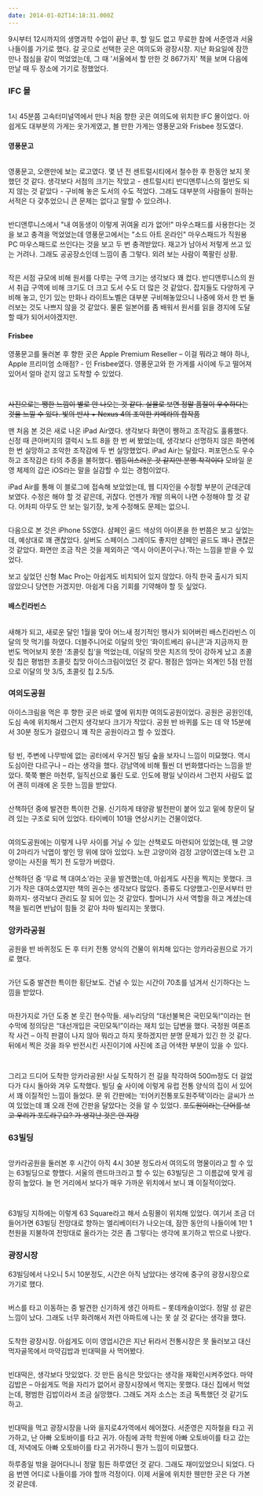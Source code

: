 ```yaml
---
date: 2014-01-02T14:18:31.000Z
---
```


<p>9시부터 12시까지의 생명과학 수업이 끝난 후, 할 일도 없고 무료한 참에 서준영과 서울 나들이를 가기로 했다. 갈 곳으로 선택한 곳은 여의도와 광장시장. 지난 화요일에 잠깐 만나 점심을 같이 먹었었는데, 그 때 '서울에서 할 만한 것 867가지' 책을 보며 다음에 만날 때 두 장소에 가기로 정했었다.</p>
<h3 id="ifc">IFC 몰</h3>
<p><img src="http://static.sojin.io/images/migrated-photos/2014/Jan/IMG_20140102_142637.jpg" alt=""></p>
<p>1시 45분쯤 고속터미널역에서 만나 처음 향한 곳은 여의도에 위치한 IFC 몰이었다. 아쉽게도 대부분의 가게는 옷가게였고, 볼 만한 가게는 영풍문고와 Frisbee 정도였다.</p>
<h4 id="">영풍문고</h4>
<p><img src="http://static.sojin.io/images/migrated-photos/2014/Jan/IMG_20140102_142907.jpg" alt=""></p>
<p>영풍문고, 오랜만에 보는 로고였다. 몇 년 전 센트럴시티에서 철수한 후 한동안 보지 못했던 것 같다. 생각보다 서점의 크기는 작았고 - 센트럴시티 반디앤루니스의 절반도 되지 않는 것 같았다 - 구비해 놓은 도서의 수도 적었다. 그래도 대부분의 사람들이 원하는 서적은 다 갖추었으니 큰 문제는 없다고 말할 수 있으려나.</p>
<p><img src="http://static.sojin.io/images/migrated-photos/2014/Jan/IMG_20140102_145224.jpg" alt=""></p>
<p>반디앤루니스에서 &quot;내 여동생이 이렇게 귀여울 리가 없어!&quot; 마우스패드를 사용한다는 것을 보고 충격을 먹었었는데 영풍문고에서는 &quot;소드 아트 온라인&quot; 마우스패드가 직원용 PC 마우스패드로 쓰인다는 것을 보고 두 번 충격받았다. 재고가 남아서 저렇게 쓰고 있는 거려나. 그래도 공공장소인데 느낌이 좀 그렇다. 외려 보는 사람이 쪽팔린 상황.</p>
<p><img src="http://static.sojin.io/images/migrated-photos/2014/Jan/IMG_20140102_145453.jpg" alt=""></p>
<p>작은 서점 규모에 비해 원서를 다루는 구역 크기는 생각보다 꽤 컸다. 반디앤루니스의 원서 취급 구역에 비해 크기도 더 크고 도서 수도 더 많은 것 같았다. 잡지들도 다양하게 구비해 놓고, 인기 있는 만화나 라이트노벨은 대부분 구비해놓았으니 나중에 와서 한 번 둘러보는 것도 나쁘지 않을 것 같았다. 물론 일본어를 좀 배워서 원서를 읽을 경지에 도달할 때가 되어서야겠지만.</p>
<h4 id="frisbee">Frisbee</h4>
<p>영풍문고를 둘러본 후 향한 곳은 Apple Premium Reseller – 이걸 뭐라고 해야 하나, Apple 프리미엄 소매점? - 인 Frisbee였다. 영풍문고와 한 가게를 사이에 두고 떨어져 있어서 얼마 걷지 않고 도착할 수 있었다.</p>
<p><img src="http://static.sojin.io/images/migrated-photos/2014/Jan/IMG_20140102_151523.jpg" alt=""></p>
<p><img src="http://static.sojin.io/images/migrated-photos/2014/Jan/IMG_20140102_151653.jpg" alt=""></p>
<p><s>사진으로는 쨍한 느낌이 별로 안 나오는 것 같다. 실물로 보면 정말 품질이 우수하다는 것을 느낄 수 있다. 빛의 반사 + Nexus 4의 조악한 카메라의 합작품</s></p>
<p>맨 처음 본 것은 새로 나온 iPad Air였다. 생각보다 화면이 쨍하고 조작감도 훌륭했다. 신정 때 큰아버지의 갤럭시 노트 8을 한 번 써 봤었는데, 생각보다 선명하지 않은 화면에 한 번 실망하고 조악한 조작감에 두 번 실망했었다. iPad Air는 달랐다. 퍼포먼스도 우수하고 조작감은 타의 추종을 불허했다. <s>앱등이스러운 것 같지만 분명 착각이다</s> 모바일 운영 체제의 갑은 iOS라는 말을 실감할 수 있는 경험이었다.</p>
<p>iPad Air를 통해 이 블로그에 접속해 보았었는데, 웹 디자인을 수정할 부분이 군데군데 보였다. 수정은 해야 할 것 같은데, 귀찮다. 언젠가 개발 의욕이 나면 수정해야 할 것 같다. 어차피 아무도 안 보는 일기장, 늦게 수정해도 문제는 없으니.</p>
<p><img src="http://static.sojin.io/images/migrated-photos/2014/Jan/IMG_20140102_152014.jpg" alt=""></p>
<p>다음으로 본 것은 iPhone 5S였다. 샴페인 골드 색상의 아이폰을 한 번쯤은 보고 싶었는데, 예상대로 꽤 괜찮았다. 실버도 스페이스 그레이도 좋지만 샴페인 골드도 꽤나 괜찮은 것 같았다. 화면만 조금 작은 것을 제외하곤 ‘역시 아이폰이구나.’하는 느낌을 받을 수 있었다.</p>
<p>보고 싶었던 신형 Mac Pro는 아쉽게도 비치되어 있지 않았다. 아직 한국 출시가 되지 않았으니 당연한 거겠지만. 아쉽게 다음 기회를 기약해야 할 듯 싶었다.</p>
<h4 id="">배스킨라빈스</h4>
<p><img src="http://static.sojin.io/images/migrated-photos/2014/Jan/IMG_20140102_152924.jpg" alt=""></p>
<p>새해가 되고, 새로운 달인 1월을 맞아 어느새 정기적인 행사가 되어버린 배스킨라빈스 이달의 맛 먹기를 하였다. 더블주니어로 이달의 맛인 ‘화이트베리 유니콘’과 지금까지 한 번도 먹어보지 못한 ‘초콜릿 칩’을 먹었는데, 이달의 맛은 치즈의 맛이 강하게 났고 초콜릿 칩은 평범한 초콜릿 칩맛 아이스크림이었던 것 같다. 평점은 엄마는 외계인 5점 만점으로 이달의 맛 3/5, 초콜릿 칩 2.5/5.</p>
<h3 id="">여의도공원</h3>
<p>아이스크림을 먹은 후 향한 곳은 바로 옆에 위치한 여의도공원이었다. 공원은 공원인데, 도심 속에 위치해서 그런지 생각보다 크기가 작았다. 공원 반 바퀴를 도는 데 약 15분에서 30분 정도가 걸렸으니 꽤 작은 공원이라고 할 수 있겠다.</p>
<p><img src="http://static.sojin.io/images/migrated-photos/2014/Jan/IMG_20140102_154651-1.jpg" alt=""></p>
<p>텅 빈, 주변에 나무밖에 없는 공터에서 우거진 빌딩 숲을 보자니 느낌이 미묘했다. 역시 도심이란 다르구나 – 라는 생각을 했다. 강남역에 비해 훨씬 더 번화했다라는 느낌을 받았다. 쭉쭉 뻗은 마천루, 일직선으로 뚫린 도로. 인도에 평일 낮이라서 그런지 사람도 없어 괜히 미래에 온 듯한 느낌을 받았다.</p>
<p><img src="http://static.sojin.io/images/migrated-photos/2014/Jan/IMG_20140102_155115.jpg" alt=""></p>
<p>산책하던 중에 발견한 특이한 건물. 신기하게 태양광 발전판이 붙어 있고 밑에 창문이 달려 있는 구조로 되어 있었다. 타이베이 101을 연상시키는 건물이었다.</p>
<p><img src="http://static.sojin.io/images/migrated-photos/2014/Jan/IMG_20140102_155626.jpg" alt=""></p>
<p>여의도공원에는 이렇게 나무 사이를 거닐 수 있는 산책로도 마련되어 있었는데, 웬 고양이 2마리가 낙엽이 쌓인 땅 위에 앉아 있었다. 노란 고양이와 검정 고양이였는데 노란 고양이는 사진을 찍기 전 도망가 버렸다.</p>
<p>산책하던 중 ‘무료 책 대여소’라는 곳을 발견했는데, 아쉽게도 사진을 찍지는 못했다. 크기가 작은 대여소였지만 책의 권수는 생각보다 많았다. 종류도 다양했고-인문서부터 만화까지- 생각보다 관리도 잘 되어 있는 것 같았다. 할머니가 사서 역할을 하고 계셨는데 책을 빌리면 반납이 힘들 것 같아 차마 빌리지는 못했다.</p>
<h3 id="">앙카라공원</h3>
<p>공원을 반 바퀴정도 돈 후 터키 전통 양식의 건물이 위치해 있다는 앙카라공원으로 가기로 했다.</p>
<p><img src="http://static.sojin.io/images/migrated-photos/2014/Jan/IMG_20140102_161202.jpg" alt=""></p>
<p>가던 도중 발견한 특이한 횡단보도. 건널 수 있는 시간이 70초를 넘겨서 신기하다는 느낌을 받았다.</p>
<p><img src="http://static.sojin.io/images/migrated-photos/2014/Jan/IMG_20140102_161847_modified.jpg" alt=""></p>
<p>마찬가지로 가던 도중 본 웃긴 현수막들. 새누리당의 “대선불복은 국민모독!”이라는 현수막에 정의당은 “대선개입은 국민모독!”이라는 재치 있는 답변을 했다. 국정원 여론조작 사건 – 아직 판결이 나지 않아 뭐라고 하지 못하겠지만 분명 문제가 있긴 한 것 같다. 뒤에서 찍은 것을 좌우 반전시킨 사진이기에 사진에 조금 어색한 부분이 있을 수 있다.</p>
<p><img src="http://static.sojin.io/images/migrated-photos/2014/Jan/IMG_20140102_163345.jpg" alt=""></p>
<p><img src="http://static.sojin.io/images/migrated-photos/2014/Jan/IMG_20140102_163436.jpg" alt=""></p>
<p>그리고 드디어 도착한 앙카라공원! 사실 도착하기 전 길을 착각하여 500m정도 더 걸었다가 다시 돌아와 겨우 도착했다. 빌딩 숲 사이에 이렇게 유럽 전통 양식의 집이 서 있어서 꽤 이질적인 느낌이 들었다. 문 위 간판에는 ‘터어키전통포도원주택’이라는 글씨가 쓰여 있었는데 꽤 오래 전에 간판을 달았다는 것을 알 수 있었다. <s>포도원이라는 단어를 보고 우리가 포도라구요? 가 생각난 것은 안 자랑</s></p>
<h3 id="63">63빌딩</h3>
<p><img src="http://static.sojin.io/images/migrated-photos/2014/Jan/IMG_20140102_165547.jpg" alt=""></p>
<p>앙카라공원을 둘러본 후 시간이 아직 4시 30분 정도라서 여의도의 명물이라고 할 수 있는 63빌딩으로 향했다. 서울의 랜드마크라고 할 수 있는 63빌딩은 그 이름값에 맞게 굉장히 높았다. 늘 먼 거리에서 보다가 매우 가까운 위치에서 보니 꽤 이질적이었다.</p>
<p><img src="http://static.sojin.io/images/migrated-photos/2014/Jan/IMG_20140102_165618.jpg" alt=""></p>
<p><img src="http://static.sojin.io/images/migrated-photos/2014/Jan/IMG_20140102_170641.jpg" alt=""></p>
<p>63빌딩 지하에는 이렇게 63 Square라고 해서 쇼핑몰이 위치해 있었다. 여기서 조금 더 들어가면 63빌딩 전망대로 향하는 엘리베이터가 나오는데, 잠깐 동안의 나들이에 1만 1천원을 지불하여 전망대로 올라가는 것은 좀 그렇다는 생각에 포기하고 밖으로 나왔다.</p>
<h3 id="">광장시장</h3>
<p>63빌딩에서 나오니 5시 10분정도, 시간은 아직 남았다는 생각에 중구의 광장시장으로 가기로 했다.</p>
<p><img src="http://static.sojin.io/images/migrated-photos/2014/Jan/IMG_20140102_173235.jpg" alt=""></p>
<p>버스를 타고 이동하는 중 발견한 신기하게 생긴 아파트 – 롯데캐슬이었다. 정말 성 같은 느낌이 났다. 그래도 너무 화려해서 저런 아파트에 나는 못 살 것 같다는 생각을 했다.</p>
<p><img src="http://static.sojin.io/images/migrated-photos/2014/Jan/IMG_20140102_175613.jpg" alt=""></p>
<p>도착한 광장시장. 아쉽게도 이미 영업시간은 지난 뒤라서 전통시장은 못 둘러보고 대신 먹자골목에서 마약김밥과 빈대떡을 사 먹어봤다.</p>
<p><img src="http://static.sojin.io/images/migrated-photos/2014/Jan/IMG_20140102_182001.jpg" alt=""></p>
<p>빈대떡은, 생각보다 맛있었다. 갓 만든 음식은 맛있다는 생각을 재확인시켜주었다. 마약김밥은 – 아쉽게도 먹을 자리가 없어서 광장시장에서 먹지는 못했다. 대신 집에서 먹었는데, 평범한 김밥이라서 조금 실망했다. 그래도 겨자 소스는 조금 독특했던 것 같기도 하고.</p>
<p><img src="http://static.sojin.io/images/migrated-photos/2014/Jan/IMG_20140102_183955.jpg" alt=""></p>
<p>빈대떡을 먹고 광장시장을 나와 을지로4가역에서 헤어졌다. 서준영은 지하철을 타고 귀가하고, 난 아빠 오토바이를 타고 귀가. 아침에 과학 학원에 아빠 오토바이를 타고 갔는데, 저녁에도 아빠 오토바이를 타고 귀가하니 뭔가 느낌이 미묘했다.</p>
<p>하루종일 밖을 걸어다니니 정말 힘든 하루였던 것 같다. 그래도 재미있었으니 되었다. 다음 번엔 어디로 나들이를 가야 할까 걱정이다. 이제 서울에 위치한 웬만한 곳은 다 가본 것 같은데.</p>
